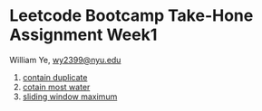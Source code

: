 # Leetcode Bootcamp Take-Hone Assignment Week1

<autor>William Ye, wy2399@nyu.edu</autor>

1. <a href='https://leetcode.com/problems/contains-duplicate/'>contain duplicate</a>
2. <a href='https://leetcode.com/problems/container-with-most-water/'>cotain most water</a>
3. <a href='https://leetcode.com/problems/sliding-window-maximum/'>sliding window maximum</a>